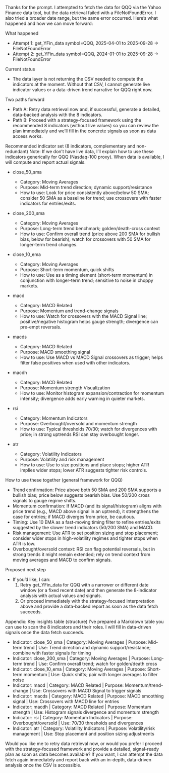 Thanks for the prompt. I attempted to fetch the data for QQQ via the Yahoo Finance data tool, but the data retrieval failed with a FileNotFoundError. I also tried a broader date range, but the same error occurred. Here’s what happened and how we can move forward:

What happened
- Attempt 1: get_YFin_data symbol=QQQ, 2025-04-01 to 2025-09-28 → FileNotFoundError
- Attempt 2: get_YFin_data symbol=QQQ, 2024-01-01 to 2025-09-28 → FileNotFoundError

Current status
- The data layer is not returning the CSV needed to compute the indicators at the moment. Without that CSV, I cannot generate live indicator values or a data-driven trend narrative for QQQ right now.

Two paths forward
- Path A: Retry data retrieval now and, if successful, generate a detailed, data-backed analysis with the 8 indicators.
- Path B: Proceed with a strategy-focused framework using the recommended 8 indicators (without live values) so you can review the plan immediately and we’ll fill in the concrete signals as soon as data access works.

Recommended indicator set (8 indicators, complementary and non-redundant)
Note: If we don’t have live data, I’ll explain how to use these indicators generically for QQQ (Nasdaq-100 proxy). When data is available, I will compute and report actual signals.

- close_50_sma
  - Category: Moving Averages
  - Purpose: Mid-term trend direction; dynamic support/resistance
  - How to use: Look for price consistently above/below 50 SMA; consider 50 SMA as a baseline for trend; use crossovers with faster indicators for entries/exits.

- close_200_sma
  - Category: Moving Averages
  - Purpose: Long-term trend benchmark; golden/death-cross context
  - How to use: Confirm overall trend (price above 200 SMA for bullish bias, below for bearish); watch for crossovers with 50 SMA for longer-term trend changes.

- close_10_ema
  - Category: Moving Averages
  - Purpose: Short-term momentum, quick shifts
  - How to use: Use as a timing element (short-term momentum) in conjunction with longer-term trend; sensitive to noise in choppy markets.

- macd
  - Category: MACD Related
  - Purpose: Momentum and trend-change signals
  - How to use: Watch for crossovers with the MACD Signal line; positive/negative histogram helps gauge strength; divergence can pre-empt reversals.

- macds
  - Category: MACD Related
  - Purpose: MACD smoothing signal
  - How to use: Use MACD vs MACD Signal crossovers as trigger; helps filter false positives when used with other indicators.

- macdh
  - Category: MACD Related
  - Purpose: Momentum strength Visualization
  - How to use: Monitor histogram expansion/contraction for momentum intensity; divergence adds early warning in quieter markets.

- rsi
  - Category: Momentum Indicators
  - Purpose: Overbought/oversold and momentum strength
  - How to use: Typical thresholds 70/30; watch for divergences with price; in strong uptrends RSI can stay overbought longer.

- atr
  - Category: Volatility Indicators
  - Purpose: Volatility and risk management
  - How to use: Use to size positions and place stops; higher ATR implies wider stops; lower ATR suggests tighter risk controls.

How to use these together (general framework for QQQ)
- Trend confirmation: Price above both 50 SMA and 200 SMA supports a bullish bias; price below suggests bearish bias. Use 50/200 cross signals to gauge regime shifts.
- Momentum confirmation: If MACD (and its signal/histogram) aligns with price trend (e.g., MACD above signal in an uptrend), it strengthens the case for entries; if MACD diverges from price, be cautious.
- Timing: Use 10 EMA as a fast-moving timing filter to refine entries/exits suggested by the slower trend indicators (50/200 SMA) and MACD.
- Risk management: Use ATR to set position sizing and stop placement; consider wider stops in high-volatility regimes and tighter stops when ATR is low.
- Overbought/oversold context: RSI can flag potential reversals, but in strong trends it might remain extended; rely on trend context from moving averages and MACD to confirm signals.

Proposed next step
- If you’d like, I can:
  1) Retry get_YFin_data for QQQ with a narrower or different date window (or a fixed recent date) and then generate the 8-indicator analysis with actual values and signals.
  2) Or proceed immediately with the strategy-focused interpretation above and provide a data-backed report as soon as the data fetch succeeds.

Appendix: Key insights table (structure)
I’ve prepared a Markdown table you can use to scan the 8 indicators and their roles. I will fill in data-driven signals once the data fetch succeeds.

- Indicator: close_50_sma | Category: Moving Averages | Purpose: Mid-term trend | Use: Trend direction and dynamic support/resistance; combine with faster signals for timing
- Indicator: close_200_sma | Category: Moving Averages | Purpose: Long-term trend | Use: Confirm overall trend; watch for golden/death cross
- Indicator: close_10_ema | Category: Moving Averages | Purpose: Short-term momentum | Use: Quick shifts; pair with longer averages to filter noise
- Indicator: macd | Category: MACD Related | Purpose: Momentum/trend-change | Use: Crossovers with MACD Signal to trigger signals
- Indicator: macds | Category: MACD Related | Purpose: MACD smoothing signal | Use: Crossovers with MACD line for entries
- Indicator: macdh | Category: MACD Related | Purpose: Momentum strength | Use: Histogram signals divergence and momentum strength
- Indicator: rsi | Category: Momentum Indicators | Purpose: Overbought/oversold | Use: 70/30 thresholds and divergences
- Indicator: atr | Category: Volatility Indicators | Purpose: Volatility/risk management | Use: Stop placement and position sizing adjustments

Would you like me to retry data retrieval now, or would you prefer I proceed with the strategy-focused framework and provide a detailed, signal-ready plan as soon as data becomes available? If you want, I can attempt the data fetch again immediately and report back with an in-depth, data-driven analysis once the CSV is accessible.